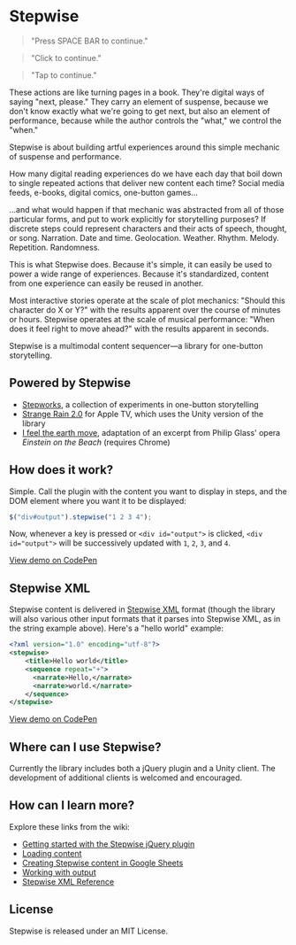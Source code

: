 # Stepwise

>"Press SPACE BAR to continue."

>"Click to continue."

>"Tap to continue."

These actions are like turning pages in a book. They're digital ways of saying "next, please." They carry an element of suspense, because we don't know exactly what we're going to get next, but also an element of performance, because while the author controls the "what," we control the "when."

Stepwise is about building artful experiences around this simple mechanic of suspense and performance.

How many digital reading experiences do we have each day that boil down to single repeated actions that deliver new content each time? Social media feeds, e-books, digital comics, one-button games...

...and what would happen if that mechanic was abstracted from all of those particular forms, and put to work explicitly for storytelling purposes? If discrete steps could represent characters and their acts of speech, thought, or song. Narration. Date and time. Geolocation. Weather. Rhythm. Melody. Repetition. Randomness.

This is what Stepwise does. Because it's simple, it can easily be used to power a wide range of experiences. Because it's standardized, content from one experience can easily be reused in another.

Most interactive stories operate at the scale of plot mechanics: "Should this character do X or Y?" with the results apparent over the course of minutes or hours. Stepwise operates at the scale of musical performance: "When does it feel right to move ahead?" with the results apparent in seconds.

Stepwise is a multimodal content sequencer—a library for one-button storytelling. 

## Powered by Stepwise
+ [Stepworks](http://step.works), a collection of experiments in one-button storytelling
+ [Strange Rain 2.0](http://opertoon.com/strange-rain/) for Apple TV, which uses the Unity version of the library
+ [I feel the earth move](http://erikloyer.com/einstein/), adaptation of an excerpt from Philip Glass' opera *Einstein on the Beach* (requires Chrome)


## How does it work?
Simple. Call the plugin with the content you want to display in steps, and the DOM element where you want it to be displayed:

```javascript
$("div#output").stepwise("1 2 3 4");
```

Now, whenever a key is pressed or `<div id="output">` is clicked, `<div id="output">` will be successively updated with `1`, `2`, `3`, and `4`.

[View demo on CodePen](http://codepen.io/eloyer/pen/XdxKMm)

## Stepwise XML
Stepwise content is delivered in [Stepwise XML](https://github.com/eloyer/stepwise/wiki/Stepwise-XML-Reference) format (though the library will also various other input formats that it parses into Stepwise XML, as in the string example above). Here's a "hello world" example:

```xml
<?xml version="1.0" encoding="utf-8"?>
<stepwise>
	<title>Hello world</title>
    <sequence repeat="+">
      <narrate>Hello,</narrate>
      <narrate>world.</narrate>
    </sequence>
</stepwise>
```
[View demo on CodePen](http://codepen.io/eloyer/pen/KzBbMW)

## Where can I use Stepwise?
Currently the library includes both a jQuery plugin and a Unity client. The development of additional clients is welcomed and encouraged.

## How can I learn more?
Explore these links from the wiki:

- [Getting started with the Stepwise jQuery plugin](https://github.com/eloyer/stepwise/wiki/Getting-started-with-the-Stepwise-jQuery-plugin)
- [Loading content](https://github.com/eloyer/stepwise/wiki/Loading-content)
- [Creating Stepwise content in Google Sheets](https://github.com/eloyer/stepwise/wiki/Creating-Stepwise-content-in-Google-Sheets)
- [Working with output](https://github.com/eloyer/stepwise/wiki/Working-with-output)
- [Stepwise XML Reference](https://github.com/eloyer/stepwise/wiki/Stepwise-XML-Reference)

## License
Stepwise is released under an MIT License.
